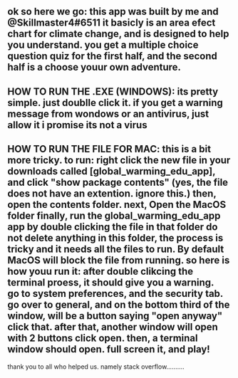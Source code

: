 ok so here we go:
this app was built by me and @Skillmaster4#6511
it basicly is an area efect chart for climate change, and is designed to help you understand. 
you get a multiple choice question quiz for the first half, 
and the second half is a choose youur own adventure.
----------------------------------
HOW TO RUN THE .EXE (WINDOWS):
its pretty simple. just doublle click it.
if you get a warning message from wondows or an antivirus, just allow it 
i promise its not a virus
-----------------------------------
HOW TO RUN THE FILE FOR MAC:
this is a bit more tricky. 
to run: right click the new file in your downloads called [global_warming_edu_app], and click "show package contents" (yes, the file does not have an extention. ignore this.)
then, open the contents folder.
next, Open the MacOS folder
finally, run the global_warming_edu_app app by double clicking the file in that folder
do not delete anything in this folder, the process is tricky and it needs all the files to run. 
By default MacOS will block the file from running. so here is how youu run it:
after double clikcing the terminal proess, it should give you a warning.  
go to system preferences, and the security tab.
go over to general, 
and on the bottom third of the window, will be a button saying "open anyway"
click that.
after that, another window will open with 2 buttons
click open.
then, a terminal window should open. full screen it, and play!
---------------------------------------
thank you to all who helped us. namely stack overflow..........
